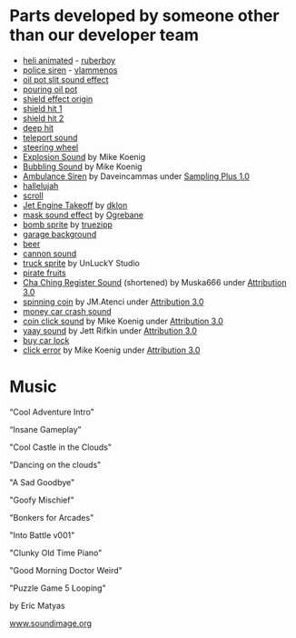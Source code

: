 # Parts developed by someone other than our developer team

- [heli animated](https://opengameart.org/content/heli-animated) - [ruberboy](https://opengameart.org/users/ruberboy)
- [police siren](https://freesound.org/people/vlammenos/sounds/52906/) - [vlammenos](https://freesound.org/people/vlammenos/)
- [oil pot slit sound effect](https://www.youtube.com/watch?v=twyussMI238)
- [pouring oil pot](https://www.youtube.com/watch?v=Bk5hsWb29XU)
- [shield effect origin](https://freesound.org/people/Hybrid_V/sounds/321217/)
- [shield hit 1](https://freesound.org/people/hello_flowers/sounds/30750/)
- [shield hit 2](https://freesound.org/people/StephenSaldanha/sounds/170896/)
- [deep hit](https://freesound.org/people/GeronimoGeronimo/sounds/338062/)
- [teleport sound](https://opengameart.org/content/3-background-crash-explosion-bang-sounds)
- [steering wheel](https://pixabay.com/cs/auto-j%C3%ADzdy-kolo-volant-160115/)
- [Explosion Sound](http://soundbible.com/1467-Grenade-Explosion.html) by Mike Koenig
- [Bubbling Sound](http://soundbible.com/1148-Bubbling.html) by Mike Koenig
- [Ambulance Siren](http://soundbible.com/1233-Siren.html) by Daveincammas under [Sampling Plus 1.0](https://creativecommons.org/licenses/sampling+/1.0/)
- [hallelujah](https://freesound.org/people/magixmusic/sounds/187470/)
- [scroll](https://opengameart.org/content/scroll)
- [Jet Engine Takeoff](https://opengameart.org/content/jet-engine-takeoff) by [dklon](https://opengameart.org/users/dklon)
- [mask sound effect](https://opengameart.org/content/teleport-spell) by [Ogrebane](https://opengameart.org/users/ogrebane)
- [bomb sprite](https://opengameart.org/content/bomb-0) by [truezipp](https://opengameart.org/users/truezipp)
- [garage background](https://pixabay.com/cs/m%C3%ADsto-pr%C3%A1zdn%C3%BD-gar%C3%A1%C5%BE-kamenn%C3%A1-podlaha-2519839/)
- [beer](https://pixabay.com/cs/pivo-d%C5%BEb%C3%A1nek-jar-n%C4%9Bmecko-drink-152021/)
- [cannon sound](https://freesound.org/people/Isaac200000/sounds/184650/)
- [truck sprite](https://www.unluckystudio.com) by UnLuckY Studio
- [pirate fruits](https://opengameart.org/content/fruits-0)
- [Cha Ching Register Sound](http://soundbible.com/1997-Cha-Ching-Register.html) (shortened) by Muska666 under [Attribution 3.0](https://creativecommons.org/licenses/by/3.0/)
- [spinning coin](https://opengameart.org/content/spinning-coin) by JM.Atenci under [Attribution 3.0](https://creativecommons.org/licenses/by/3.0/)
- [money car crash sound](https://freesound.org/people/RandomationPictures/sounds/138491/)
- [coin click sound](http://soundbible.com/1950-Button-Push.html) by Mike Koenig under [Attribution 3.0](https://creativecommons.org/licenses/by/3.0/)
- [yaay sound](http://soundbible.com/2103-1-Person-Cheering.html) by Jett Rifkin under [Attribution 3.0](https://creativecommons.org/licenses/by/3.0/)
- [buy car lock](https://pixabay.com/cs/kl%C3%AD%C4%8D-kl%C3%AD%C4%8De-z%C3%A1mek-pad-lock-bezpe%C4%8Dn%C3%A9-2028593/)
- [click error](http://soundbible.com/1540-Computer-Error-Alert.html) by Mike Koenig under [Attribution 3.0](https://creativecommons.org/licenses/by/3.0/)


# Music

“Cool Adventure Intro”

“Insane Gameplay”

"Cool Castle in the Clouds"

"Dancing on the clouds"

"A Sad Goodbye"

"Goofy Mischief"

"Bonkers for Arcades"

"Into Battle v001"

"Clunky Old Time Piano"

"Good Morning Doctor Weird"

"Puzzle Game 5 Looping"

by Eric Matyas

www.soundimage.org
